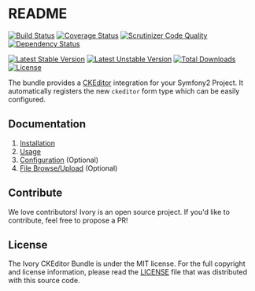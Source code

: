 # README

[![Build Status](https://secure.travis-ci.org/egeloen/IvoryCKEditorBundle.png)](http://travis-ci.org/egeloen/IvoryCKEditorBundle)
[![Coverage Status](https://coveralls.io/repos/egeloen/IvoryCKEditorBundle/badge.png?branch=master)](https://coveralls.io/r/egeloen/IvoryCKEditorBundle?branch=master)
[![Scrutinizer Code Quality](https://scrutinizer-ci.com/g/egeloen/IvoryCKEditorBundle/badges/quality-score.png?b=master)](https://scrutinizer-ci.com/g/egeloen/IvoryCKEditorBundle/?branch=master)
[![Dependency Status](http://www.versioneye.com/php/egeloen:ckeditor-bundle/badge.svg)](http://www.versioneye.com/php/egeloen:ckeditor-bundle)

[![Latest Stable Version](https://poser.pugx.org/egeloen/ckeditor-bundle/v/stable.svg)](https://packagist.org/packages/egeloen/ckeditor-bundle)
[![Latest Unstable Version](https://poser.pugx.org/egeloen/ckeditor-bundle/v/unstable.svg)](https://packagist.org/packages/egeloen/ckeditor-bundle)
[![Total Downloads](https://poser.pugx.org/egeloen/ckeditor-bundle/downloads.svg)](https://packagist.org/packages/egeloen/ckeditor-bundle)
[![License](https://poser.pugx.org/egeloen/ckeditor-bundle/license.svg)](https://packagist.org/packages/egeloen/ckeditor-bundle)

The bundle provides a [CKEditor](http://ckeditor.com/) integration for your Symfony2 Project. It automatically registers
the new `ckeditor` form type which can be easily configured.

## Documentation

 1. [Installation](http://github.com/egeloen/IvoryCKEditorBundle/blob/master/Resources/doc/installation.md)
 2. [Usage](http://github.com/egeloen/IvoryCKEditorBundle/blob/master/Resources/doc/usage.md)
 3. [Configuration](http://github.com/egeloen/IvoryCKEditorBundle/blob/master/Resources/doc/configuration.md) (Optional)
 4. [File Browse/Upload](http://github.com/egeloen/IvoryCKEditorBundle/blob/master/Resources/doc/file_browse_upload.md) (Optional)

## Contribute

We love contributors! Ivory is an open source project. If you'd like to contribute, feel free to propose a PR!

## License

The Ivory CKEditor Bundle is under the MIT license. For the full copyright and license information, please read the
[LICENSE](https://github.com/egeloen/IvoryCKEditorBundle/blob/master/LICENSE) file that was distributed with this
source code.
